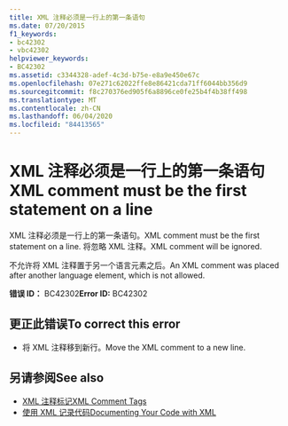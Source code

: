 ```yaml
---
title: XML 注释必须是一行上的第一条语句
ms.date: 07/20/2015
f1_keywords:
- bc42302
- vbc42302
helpviewer_keywords:
- BC42302
ms.assetid: c3344328-adef-4c3d-b75e-e8a9e450e67c
ms.openlocfilehash: 07e271c62022ffe8e86421cda71ff6044bb356d9
ms.sourcegitcommit: f8c270376ed905f6a8896ce0fe25b4f4b38ff498
ms.translationtype: MT
ms.contentlocale: zh-CN
ms.lasthandoff: 06/04/2020
ms.locfileid: "84413565"
---
```

# <a name="xml-comment-must-be-the-first-statement-on-a-line"></a><span data-ttu-id="37a40-102">XML 注释必须是一行上的第一条语句</span><span class="sxs-lookup"><span data-stu-id="37a40-102">XML comment must be the first statement on a line</span></span>
<span data-ttu-id="37a40-103">XML 注释必须是一行上的第一条语句。</span><span class="sxs-lookup"><span data-stu-id="37a40-103">XML comment must be the first statement on a line.</span></span> <span data-ttu-id="37a40-104">将忽略 XML 注释。</span><span class="sxs-lookup"><span data-stu-id="37a40-104">XML comment will be ignored.</span></span>  
  
 <span data-ttu-id="37a40-105">不允许将 XML 注释置于另一个语言元素之后。</span><span class="sxs-lookup"><span data-stu-id="37a40-105">An XML comment was placed after another language element, which is not allowed.</span></span>  
  
 <span data-ttu-id="37a40-106">**错误 ID：** BC42302</span><span class="sxs-lookup"><span data-stu-id="37a40-106">**Error ID:** BC42302</span></span>  
  
## <a name="to-correct-this-error"></a><span data-ttu-id="37a40-107">更正此错误</span><span class="sxs-lookup"><span data-stu-id="37a40-107">To correct this error</span></span>  
  
- <span data-ttu-id="37a40-108">将 XML 注释移到新行。</span><span class="sxs-lookup"><span data-stu-id="37a40-108">Move the XML comment to a new line.</span></span>  
  
## <a name="see-also"></a><span data-ttu-id="37a40-109">另请参阅</span><span class="sxs-lookup"><span data-stu-id="37a40-109">See also</span></span>

- [<span data-ttu-id="37a40-110">XML 注释标记</span><span class="sxs-lookup"><span data-stu-id="37a40-110">XML Comment Tags</span></span>](../language-reference/xmldoc/index.md)
- [<span data-ttu-id="37a40-111">使用 XML 记录代码</span><span class="sxs-lookup"><span data-stu-id="37a40-111">Documenting Your Code with XML</span></span>](../programming-guide/program-structure/documenting-your-code-with-xml.md)
